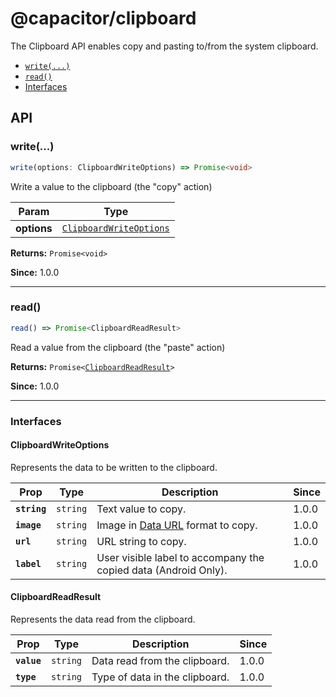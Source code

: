 # @capacitor/clipboard

The Clipboard API enables copy and pasting to/from the system clipboard.

<!--DOCGEN_INDEX_START-->
* [`write(...)`](#write)
* [`read()`](#read)
* [Interfaces](#interfaces)
<!--DOCGEN_INDEX_END-->

<!--DOCGEN_API_START-->
<!--Update the source file JSDoc comments and rerun docgen to update the docs below-->
## API

### write(...)

```typescript
write(options: ClipboardWriteOptions) => Promise<void>
```

Write a value to the clipboard (the "copy" action)

| Param       | Type                                                                    |
| ----------- | ----------------------------------------------------------------------- |
| **options** | <code><a href="#clipboardwriteoptions">ClipboardWriteOptions</a></code> |

**Returns:** <code>Promise&lt;void&gt;</code>

**Since:** 1.0.0

--------------------


### read()

```typescript
read() => Promise<ClipboardReadResult>
```

Read a value from the clipboard (the "paste" action)

**Returns:** <code>Promise&lt;<a href="#clipboardreadresult">ClipboardReadResult</a>&gt;</code>

**Since:** 1.0.0

--------------------


### Interfaces


#### ClipboardWriteOptions

Represents the data to be written to the clipboard.

| Prop         | Type                | Description                                                                                                     | Since |
| ------------ | ------------------- | --------------------------------------------------------------------------------------------------------------- | ----- |
| **`string`** | <code>string</code> | Text value to copy.                                                                                             | 1.0.0 |
| **`image`**  | <code>string</code> | Image in [Data URL](https://developer.mozilla.org/en-US/docs/Web/HTTP/Basics_of_HTTP/Data_URIs) format to copy. | 1.0.0 |
| **`url`**    | <code>string</code> | URL string to copy.                                                                                             | 1.0.0 |
| **`label`**  | <code>string</code> | User visible label to accompany the copied data (Android Only).                                                 | 1.0.0 |


#### ClipboardReadResult

Represents the data read from the clipboard.

| Prop        | Type                | Description                    | Since |
| ----------- | ------------------- | ------------------------------ | ----- |
| **`value`** | <code>string</code> | Data read from the clipboard.  | 1.0.0 |
| **`type`**  | <code>string</code> | Type of data in the clipboard. | 1.0.0 |


<!--DOCGEN_API_END-->